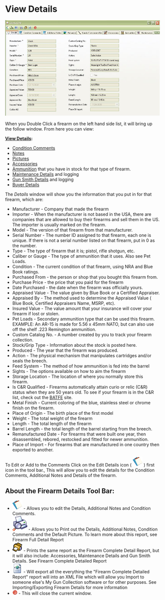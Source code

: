 # View Details

![](images/ViewFullDetails_Main.jpg)

 When you Double Click a firearm on the left hand side list, it will bring up the follow window.  From here you can view:

**[View Details](Details_View_Details.md):**

* [Condition Comments](Details_Condition_Comments.md)
* [Notes](Details_Notes.md)
* [Pictures](Details_Pictures.md)
* [Accessories](Details_Accessories.md)
* [Ammunition](Details_Ammunition.md) that you have in stock for that type of firearm.
* [Maintenance Details](Details_Maintenace.md) and logging
* [Gun Smith Details](Details_GunSmith.md) and logging
* [Buyer Details](Details_BuyerDetails.md)
 
The *Details* window will show you the information that you put in for that firearm, which are:

* Manufacturer - Company that made the firearm
* Importer - When the manufacturer is not based in the USA, there are companies that are allowed to buy their firearms and sell them in the US.  The importer is usually marked on the firearm.
* Model - The version of that firearm from that manufacturer.
* Serial Number - The number ID assigned to that firearm, each one is unique.  If there is not a serial number listed on that firearm, put in 0 as the number.
* Type - The type of firearm that it is; pistol, rifle shotgun, etc.
* Caliber or Gauge - The type of ammunition that it uses.  Also see Pet Loads.
* Condition - The current condition of that firearm, using NRA and Blue Book ratings.
* Purchased From - the person or shop that you bought this firearm from.
* Purchase Price - the price that you paid for the firearm
* Date Purchased - the date when the firearm was officially yours.
* Appraised Value - The value given by Blue Book or a Certified Appraiser.
* Appraised By - The method used to determine the Appraised Value ( Blue Book, Certified Appraisers Name, MSRP, etc).
* Insured Value - The value amount that your insurance will cover your firearm if lost or stolen.
* Pet Loads - Secondary ammunition type that can be used this firearm.   EXAMPLE: An AR-15 is made for 5.56 x 45mm NATO, but can also use off the shelf .223 Remington ammunition.
* Custom Catalog No. - A number created by you to track your firearm collection.
* Stock/Grip Type - Information about the stock is posted here. 
* Produced - The year that the firearm was produced.
* Action - The physical mechanism that manipulates cartridges and/or seals the breech.
* Feed System - The method of how ammunition is fed into the barrel
* Sights - The options available on how to aim the firearm
* Storage Location - The location of where you normally store this firearm.
* Is C&R Qualified - Firearms automatically attain curio or relic (C&R) status when they are 50 years old.  To see if your firearm is in the C&R list, check out the [BATFE](http://www.atf.gov/firearms/curios/index.htm) site.
* Metal Finish - Current coloring of the blue, stainless steel or chrome finish on the firearm.
* Place of Origin - The birth place of the first model
* Weight - The total weight of the firearm
* Length - The total length of the firearm
* Barrel Length - the total length of the barrel starting from the breech.
* Remanufactured Date - For firearms that were built one year, then disassembled, rebored, restocked and fitted for newer ammunition.
* Place of Import -  For firearms that are manufactured in one country then exported to another.


To Edit or Add to the Comments Click on the Edit Details icon ( ![](images/l-Office_(Office)_Offices_1_32x32.gif)  ) first icon in the tool bar., This will allow you to edit the details for the Condition Comments, Additional Notes and Details of the firearm.

## About the Firearm Details Tool Bar:

* ![](images/l-Office_(Office)_Offices_1_32x32.gif) - Allows you to edit the Details, Additional Notes and Condition Comments.
* ![](images/PrintPreview.gif)  - Allows you to Print out the Details, Additional Notes, Condition Comments and the Default Picture.  To learn more about this report, see Firearm Full Detail Report
* ![](images/BigPrinter_1_32x32.gif) - Prints the same report as the Firearm Complete Detail Report, but it will also include: Accessories, Maintenance Details and Gun Smith Details. See Firearm Complete Detailed Report
* ![](images/WEB_XM~1.gif) - Will export all the everything the "Firearm Complete Detailed Report" report will into an XML File which will allow you Import to someone else's My Gun Collection software or for other purposes. See Importing/Exporting Firearm Details for more information
* ![](images/Notification.gif) - This will close the current window.